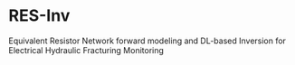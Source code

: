 # RES-Inv
Equivalent Resistor Network forward modeling and DL-based Inversion for Electrical Hydraulic Fracturing Monitoring

